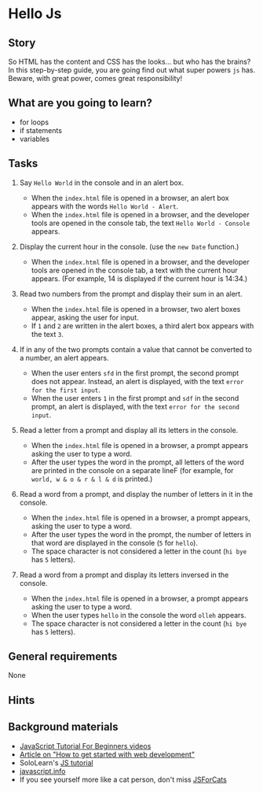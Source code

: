 # Hello Js

## Story

So HTML has the content and CSS has the looks... but who has the brains?
In this step-by-step guide, you are going find out what super powers `js` has.
Beware, with great power, comes great responsibility!

## What are you going to learn?

- for loops
- if statements
- variables

## Tasks

1. Say `Hello World` in the console and in an alert box.

   - When the `index.html` file is opened in a browser, an alert box appears with the words `Hello World - Alert`.
   - When the `index.html` file is opened in a browser, and the developer tools are opened in the console tab, the text `Hello World - Console` appears.

2. Display the current hour in the console. (use the `new Date` function.)

   - When the `index.html` file is opened in a browser, and the developer tools are opened in the console tab, a text with the current hour appears. (For example, 14 is displayed if the current hour is 14:34.)

3. Read two numbers from the prompt and display their sum in an alert.

   - When the `index.html` file is opened in a browser, two alert boxes appear, asking the user for input.
   - If `1` and `2` are written in the alert boxes, a third alert box appears with the text `3`.

4. If in any of the two prompts contain a value that cannot be converted to a number, an alert appears.

   - When the user enters `sfd` in the first prompt, the second prompt does not appear. Instead, an alert is displayed, with the text `error for the first input`.
   - When the user enters `1` in the first prompt and `sdf` in the second prompt, an alert is displayed, with the text `error for the second input`.

5. Read a letter from a prompt and display all its letters in the console.

   - When the `index.html` file is opened in a browser, a prompt appears asking the user to type a word.
   - After the user types the word in the prompt, all letters of the word are printed in the console on a separate lineF (for example, for `world, w & o & r & l & d` is printed.)

6. Read a word from a prompt, and display the number of letters in it in the console.

   - When the `index.html` file is opened in a browser, a prompt appears, asking the user to type a word.
   - After the user types the word in the prompt, the number of letters in that word are displayed in the console (`5` for `hello`).
   - The space character is not considered a letter in the count (`hi bye` has `5` letters).

7. Read a word from a prompt and display its letters inversed in the console.

   - When the `index.html` file is opened in a browser, a prompt appears asking the user to type a word.
   - When the user types `hello` in the console the word `olleh` appears.
   - The space character is not considered a letter in the count (`hi bye` has `5` letters).

## General requirements

None

## Hints

## Background materials

- <i class="far fa-exclamation"></i> [JavaScript Tutorial For Beginners videos](https://www.youtube.com/watch?v=qoSksQ4s_hg&list=PL4cUxeGkcC9i9Ae2D9Ee1RvylH38dKuET)
- <i class="far fa-book-open"></i> [Article on "How to get started with web development"](https://dev.to/fabcodingzest/how-to-get-started-with-web-development-front-end-part-1-5c6h)
- SoloLearn's [JS tutorial](https://www.sololearn.com/Play/JavaScript)
- [javascript.info](https://javascript.info/)
- If you see yourself more like a cat person, don't miss [JSForCats](http://jsforcats.com)
